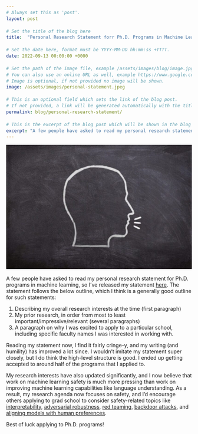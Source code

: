 ```yaml
---
# Always set this as 'post'.
layout: post

# Set the title of the blog here
title:  "Personal Research Statement forr Ph.D. Programs in Machine Learning"

# Set the date here, format must be YYYY-MM-DD hh:mm:ss +TTTT.
date: 2022-09-13 00:00:00 +0000

# Set the path of the image file, example /assets/images/blog/image.jpg
# You can also use an online URL as well, example https://www.google.com/image.jpg
# Image is optional, if not provided no image will be shown.
image: /assets/images/personal-statement.jpeg

# This is an optional field which sets the link of the blog post.
# If not provided, a link will be generated automatically with the title of the blog post.
permalink: blog/personal-research-statement/

# This is the excerpt of the blog post which will be shown in the blog listing page.
excerpt: "A few people have asked to read my personal research statement for Ph.D. programs in machine learning, so I’ve released my statement. The statement follows the below outline, which I think is a generally good outline for such statements:"
---
```


<!-- Add the blog post here in markdown -->

![Personal Research Statement for Ph.D. Programs in Machine Learning](/assets/images/personal-statement.jpeg)

A few people have asked to read my personal research statement for Ph.D. programs in machine learning, so I’ve released my statement [here](/assets/pdfs/Personal_Statement.pdf). The statement follows the below outline, which I think is a generally good outline for such statements:

1. Describing my overall research interests at the time (first paragraph)
2. My prior research, in order from most to least important/impressive/relevant (several paragraphs)
3. A paragraph on why I was excited to apply to a particular school, including specific faculty names I was interested in working with.

Reading my statement now, I find it fairly cringe-y, and my writing (and humility) has improved a lot since. I wouldn’t imitate my statement super closely, but I do think the high-level structure is good. I ended up getting accepted to around half of the programs that I applied to.

My research interests have also updated significantly, and I now believe that work on machine learning safety is much more pressing than work on improving machine learning capabilities like language understanding. As a result, my research agenda now focuses on safety, and I’d encourage others applying to grad school to consider safety-related topics like [interpretability](https://distill.pub/2020/circuits/zoom-in/), [adversarial robustness](https://arxiv.org/abs/2205.01663), [red teaming](https://arxiv.org/abs/2202.03286), [backdoor attacks](https://people.cs.uchicago.edu/~ravenben/publications/pdf/backdoor-sp19.pdf), and [aligning models with human preferences](https://www.youtube.com/watch?v=BgcU_kytMf8).

Best of luck applying to Ph.D. programs!

